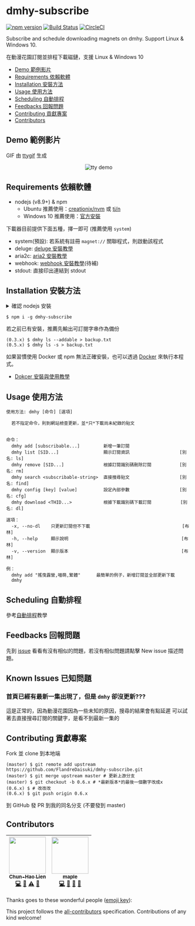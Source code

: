 # dmhy-subscribe

[![npm version](https://badge.fury.io/js/dmhy-subscribe.svg)](https://www.npmjs.com/package/dmhy-subscribe) [![Build Status](https://travis-ci.org/FlandreDaisuki/dmhy-subscribe.svg?branch=master)](https://travis-ci.org/FlandreDaisuki/dmhy-subscribe) [![CircleCI](https://circleci.com/gh/FlandreDaisuki/dmhy-subscribe.svg?style=shield)](https://circleci.com/gh/FlandreDaisuki/dmhy-subscribe)

Subscribe and schedule downloading magnets on dmhy. Support Linux & Windows 10.

在動漫花園訂閱並排程下載磁鏈，支援 Linux & Windows 10

* [Demo 範例影片](#demo-%E7%AF%84%E4%BE%8B%E5%BD%B1%E7%89%87)
* [Requirements 依賴軟體](#requirements-%E4%BE%9D%E8%B3%B4%E8%BB%9F%E9%AB%94)
* [Installation 安裝方法](#installation-%E5%AE%89%E8%A3%9D%E6%96%B9%E6%B3%95)
* [Usage 使用方法](#usage-%E4%BD%BF%E7%94%A8%E6%96%B9%E6%B3%95)
* [Scheduling 自動排程](#scheduling-%E8%87%AA%E5%8B%95%E6%8E%92%E7%A8%8B)
* [Feedbacks 回報問題](#feedbacks-%E5%9B%9E%E5%A0%B1%E5%95%8F%E9%A1%8C)
* [Contributing 貢獻專案](#contributing-%E8%B2%A2%E7%8D%BB%E5%B0%88%E6%A1%88)
* [Contributors](#contributors)

## Demo 範例影片

GIF 由 [ttygif](https://github.com/icholy/ttygif) 生成

<p align="center">
  <img src="./tty.gif" alt="tty demo">
</p>

## Requirements 依賴軟體

* nodejs (v8.9+) & npm
  * Ubuntu 推薦使用：[creationix/nvm](https://github.com/creationix/nvm)
        或 [tj/n](https://github.com/tj/n)
  * Windows 10 推薦使用：[官方安裝](https://nodejs.org/)

下載器目前提供下面五種，擇一即可 (推薦使用 `system`)

* system(預設): 若系統有註冊 `magnet://` 關聯程式，則啟動該程式
* deluge: [deluge 安裝教學](docs/deluge.md)
* aria2c: [aria2 安裝教學](docs/aria2.md)
* webhook: [webhook 安裝教學](docs/webhook.md)(待補)
* stdout: 直接印出連結到 stdout

## Installation 安裝方法

<details close>
  <summary>確認 nodejs 安裝</summary>
  <p>
  Ubuntu:

  ```
  $ node -v
  v9.4.0
  $ npm -v
  5.6.0
  ```

  Windows10 (PowerShell):

  ```
  PS C:\> node -v
  v9.4.0
  PS C:\> npm -v
  5.6.0
  ```
  </p>
</details>

```
$ npm i -g dmhy-subscribe
```

若之前已有安裝，推薦先輸出可訂閱字串作為備份
```
(0.3.x) $ dmhy ls --addable > backup.txt
(0.5.x) $ dmhy ls -s > backup.txt
```

如果習慣使用 Docker 或 npm 無法正確安裝，也可以透過 [Docker](https://www.docker.com) 來執行本程式。
* [Dokcer 安裝與使用教學](docs/docker.md)

## Usage 使用方法

```
使用方法: dmhy [命令] [選項]

  若不指定命令，則到網站檢查更新，並*只*下載尚未紀錄的貼文


命令：
  dmhy add [subscribable...]         新增一筆訂閱
  dmhy list [SID...]                 顯示訂閱資訊                   [別名: ls]
  dmhy remove [SID...]               根據訂閱識別碼刪除訂閱         　[別名: rm]
  dmhy search <subscribable-string>  直接搜尋貼文                   [別名: find]
  dmhy config [key] [value]          設定內部參數                   [別名: cfg]
  dmhy download <THID...>            根據下載識別碼下載訂閱           [別名: dl]

選項：
  -x, --no-dl    只更新訂閱但不下載                                   [布林]
  -h, --help     顯示說明                                           [布林]
  -v, --version  顯示版本                                           [布林]

例：
  dmhy add "搖曳露營,喵萌,繁體"      最簡單的例子，新增訂閱並全部更新下載
  dmhy
```

## Scheduling 自動排程

參考[自動排程](docs/scheduling.md)教學

## Feedbacks 回報問題

先到 [issue](https://github.com/FlandreDaisuki/dmhy-subscribe/issues) 看看有沒有相似的問題，若沒有相似問題請點擊 New issue 描述問題。

## Known Issues 已知問題

### 首頁已經有最新一集出現了，但是 `dmhy` 卻沒更新???

這是正常的，因為動漫花園因為一些未知的原因，搜尋的結果會有點延遲
可以試著去直接搜尋訂閱的關鍵字，是看不到最新一集的

## Contributing 貢獻專案

Fork 並 clone 到本地端
```shell
(master) $ git remote add upstream https://github.com/FlandreDaisuki/dmhy-subscribe.git
(master) $ git merge upstream master # 更新上游分支
(master) $ git checkout -b 0.6.x # *最新版本*的最後一個數字改成x
(0.6.x) $ # 改改改
(0.6.x) $ git push origin 0.6.x
```
到 GitHub 發 PR 到我的同名分支 (不要發到 master)

## Contributors

<!-- ALL-CONTRIBUTORS-LIST:START - Do not remove or modify this section -->
<!-- prettier-ignore -->
| [<img src="https://avatars0.githubusercontent.com/u/5981459?v=4" width="100px;"/><br /><sub><b>Chun-Hao Lien</b></sub>](https://github.com/FlandreDaisuki)<br />[💻](https://github.com/FlandreDaisuki/dmhy-subscribe/commits?author=FlandreDaisuki "Code") [📖](https://github.com/FlandreDaisuki/dmhy-subscribe/commits?author=FlandreDaisuki "Documentation") [⚠️](https://github.com/FlandreDaisuki/dmhy-subscribe/commits?author=FlandreDaisuki "Tests") [👀](#review-FlandreDaisuki "Reviewed Pull Requests") | [<img src="https://avatars1.githubusercontent.com/u/9370547?v=4" width="100px;"/><br /><sub><b>maple</b></sub>](https://blog.maple3142.net/)<br />[💻](https://github.com/FlandreDaisuki/dmhy-subscribe/commits?author=maple3142 "Code") [📖](https://github.com/FlandreDaisuki/dmhy-subscribe/commits?author=maple3142 "Documentation") [🤔](#ideas-maple3142 "Ideas, Planning, & Feedback") [🐛](https://github.com/FlandreDaisuki/dmhy-subscribe/issues?q=author%3Amaple3142 "Bug reports") |
| :---: | :---: |
<!-- ALL-CONTRIBUTORS-LIST:END -->
Thanks goes to these wonderful people ([emoji key](https://github.com/kentcdodds/all-contributors#emoji-key)):

This project follows the [all-contributors](https://github.com/kentcdodds/all-contributors) specification. Contributions of any kind welcome!
